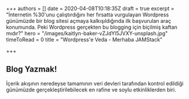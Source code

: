 +++
authors = []
date = 2020-04-08T10:18:35Z
draft = true
excerpt = "İnternetin %30'unu çalıştırdığını her fırsatta vurgulayan Wordpress günümüzde bir blog sitesi açmaya kalkışıldığında ilk başvurulan araç konumunda. Peki Wordpress gerçekten bu blogging için biçilmiş kaftan mıdır?"
hero = "/images/kaitlyn-baker-vZJdYl5JVXY-unsplash.jpg"
timeToRead = 0
title = "Wordpress'e Veda - Merhaba JAMStack"

+++
## Blog Yazmak!

İçerik akışının neredeyse tamamının veri devleri tarafından kontrol edildiği günümüzde gerçekleştirilebilecek en rafine ve soylu etkinliklerden biri. 